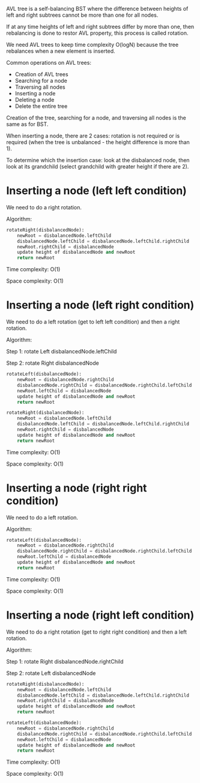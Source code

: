 AVL tree is a self-balancing BST where the difference between heights of left and right subtrees cannot be more than one for all nodes.

If at any time heights of left and right subtrees differ by more than one, then rebalancing is done to restor AVL property, this process is called rotation.

We need AVL trees to keep time complexity O(logN) because the tree rebalances when a new element is inserted.

Common operations on AVL trees:
- Creation of AVL trees
- Searching for a node
- Traversing all nodes
- Inserting a node
- Deleting a node
- Delete the entire tree

Creation of the tree, searching for a node, and traversing all nodes is the same as for BST.

When inserting a node, there are 2 cases: rotation is not required or is required (when the tree is unbalanced - the height difference is more than 1).

To determine which the insertion case: look at the disbalanced node, then look at its grandchild (select grandchild with greater height if there are 2).

# Inserting a node (left left condition)

We need to do a right rotation.

Algorithm:
```Python
rotateRight(disbalancedNode):
    newRoot = disbalancedNode.leftChild
    disbalancedNode.leftChild = disbalancedNode.leftChild.rightChild
    newRoot.rightChild = disbalancedNode
    update height of disbalancedNode and newRoot
    return newRoot
```
Time complexity: O(1)

Space complexity: O(1)

# Inserting a node (left right condition)

We need to do a left rotation (get to left left condition) and then a right rotation.

Algorithm:

Step 1: rotate Left disbalancedNode.leftChild

Step 2: rotate Right disbalancedNode

```Python
rotateLeft(disbalancedNode):
    newRoot = disbalancedNode.rightChild
    disbalancedNode.rightChild = disbalancedNode.rightChild.leftChild
    newRoot.leftChild = disbalancedNode
    update height of disbalancedNode and newRoot
    return newRoot

rotateRight(disbalancedNode):
    newRoot = disbalancedNode.leftChild
    disbalancedNode.leftChild = disbalancedNode.leftChild.rightChild
    newRoot.rightChild = disbalancedNode
    update height of disbalancedNode and newRoot
    return newRoot
```
Time complexity: O(1)

Space complexity: O(1)

# Inserting a node (right right condition)

We need to do a left rotation.

Algorithm:
```Python
rotateLeft(disbalancedNode):
    newRoot = disbalancedNode.rightChild
    disbalancedNode.rightChild = disbalancedNode.rightChild.leftChild
    newRoot.leftChild = disbalancedNode
    update height of disbalancedNode and newRoot
    return newRoot
```
Time complexity: O(1)

Space complexity: O(1)

# Inserting a node (right left condition)

We need to do a right rotation (get to right right condition) and then a left rotation.

Algorithm:

Step 1: rotate Right disbalancedNode.rightChild

Step 2: rotate Left disbalancedNode

```Python
rotateRight(disbalancedNode):
    newRoot = disbalancedNode.leftChild
    disbalancedNode.leftChild = disbalancedNode.leftChild.rightChild
    newRoot.rightChild = disbalancedNode
    update height of disbalancedNode and newRoot
    return newRoot

rotateLeft(disbalancedNode):
    newRoot = disbalancedNode.rightChild
    disbalancedNode.rightChild = disbalancedNode.rightChild.leftChild
    newRoot.leftChild = disbalancedNode
    update height of disbalancedNode and newRoot
    return newRoot
```
Time complexity: O(1)

Space complexity: O(1)
